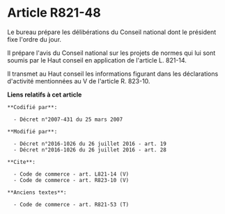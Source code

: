# Article R821-48

Le bureau prépare les délibérations du Conseil national dont le président fixe l'ordre du jour. 

Il prépare l'avis du Conseil national sur les projets de normes qui lui sont soumis par le Haut conseil en application de
l'article L. 821-14. 

Il transmet au Haut conseil les informations figurant dans les déclarations d'activité mentionnées au V de l'article R.
823-10.

**Liens relatifs à cet article**

	**Codifié par**:

	  - Décret n°2007-431 du 25 mars 2007

	**Modifié par**:

	  - Décret n°2016-1026 du 26 juillet 2016 - art. 19
	  - Décret n°2016-1026 du 26 juillet 2016 - art. 28

	**Cite**:

	  - Code de commerce - art. L821-14 (V)
	  - Code de commerce - art. R823-10 (V)

	**Anciens textes**:

	  - Code de commerce - art. R821-53 (T)
